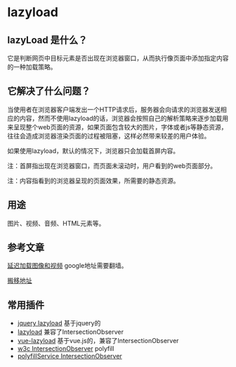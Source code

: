 # lazyload

## lazyLoad 是什么？

它是判断网页中目标元素是否出现在浏览器窗口，从而执行像页面中添加指定内容的一种加载策略。

## 它解决了什么问题？

当使用者在浏览器客户端发出一个HTTP请求后，服务器会向请求的浏览器发送相应的内容，然而不使用lazyload的话，浏览器会按照自己的解析策略来逐步加载用来呈现整个web页面的资源，如果页面包含较大的图片，字体或者js等静态资源，往往会造成浏览器渲染页面的过程被阻塞，这样必然带来较差的用户体验。

如果使用lazyload，默认的情况下，浏览器只会加载首屏内容。

注：首屏指出现在浏览器窗口，而页面未滚动时，用户看到的web页面部分。

注：内容指看到的浏览器呈现的页面效果，所需要的静态资源。

## 用途

图片、视频、音频、HTML元素等。

## 参考文章

[延迟加载图像和视频](https://developers.google.com/web/fundamentals/performance/lazy-loading-guidance/images-and-video/) google地址需要翻墙。

[搬移地址](https://github.com/dwqs/blog/issues/74)

## 常用插件

* [jquery lazyload](https://github.com/tuupola/jquery_lazyload) 基于jquery的
* [lazyload](https://github.com/verlok/lazyload) 兼容了IntersectionObserver
* [vue-lazyload](https://github.com/hilongjw/vue-lazyload) 基于vue.js的，兼容了IntersectionObserver
* [w3c IntersectionObserver](https://github.com/w3c/IntersectionObserver) polyfill
* [polyfillService IntersectionObserver](https://github.com/Financial-Times/polyfill-service)
